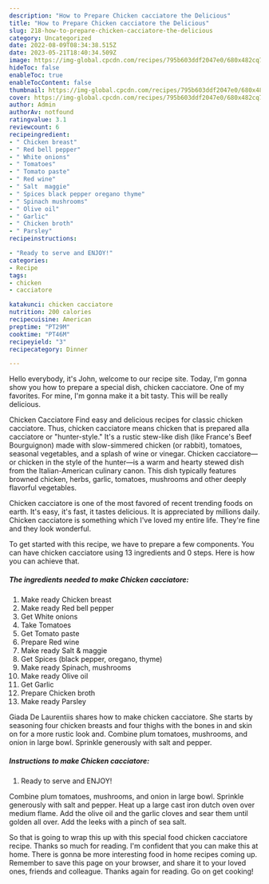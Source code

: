 ```yaml
---
description: "How to Prepare Chicken cacciatore the Delicious"
title: "How to Prepare Chicken cacciatore the Delicious"
slug: 218-how-to-prepare-chicken-cacciatore-the-delicious
category: Uncategorized
date: 2022-08-09T08:34:38.515Z
date: 2023-05-21T18:40:34.509Z
image: https://img-global.cpcdn.com/recipes/795b603ddf2047e0/680x482cq70/chicken-cacciatore-recipe-main-photo.jpg
hideToc: false
enableToc: true
enableTocContent: false
thumbnail: https://img-global.cpcdn.com/recipes/795b603ddf2047e0/680x482cq70/chicken-cacciatore-recipe-main-photo.jpg
cover: https://img-global.cpcdn.com/recipes/795b603ddf2047e0/680x482cq70/chicken-cacciatore-recipe-main-photo.jpg
author: Admin
authorAv: notfound
ratingvalue: 3.1
reviewcount: 6
recipeingredient:
- " Chicken breast"
- " Red bell pepper"
- " White onions"
- " Tomatoes"
- " Tomato paste"
- " Red wine"
- " Salt  maggie"
- " Spices black pepper oregano thyme"
- " Spinach mushrooms"
- " Olive oil"
- " Garlic"
- " Chicken broth"
- " Parsley"
recipeinstructions:

- "Ready to serve and ENJOY!"
categories:
- Recipe
tags:
- chicken
- cacciatore

katakunci: chicken cacciatore 
nutrition: 200 calories
recipecuisine: American
preptime: "PT29M"
cooktime: "PT46M"
recipeyield: "3"
recipecategory: Dinner

---
```



Hello everybody, it's John, welcome to our recipe site. Today, I'm gonna show you how to prepare a special dish, chicken cacciatore. One of my favorites. For mine, I'm gonna make it a bit tasty. This will be really delicious.

Chicken Cacciatore Find easy and delicious recipes for classic chicken cacciatore. Thus, chicken cacciatore means chicken that is prepared alla cacciatore or &#34;hunter-style.&#34; It&#39;s a rustic stew-like dish (like France&#39;s Beef Bourguignon) made with slow-simmered chicken (or rabbit), tomatoes, seasonal vegetables, and a splash of wine or vinegar. Chicken cacciatore—or chicken in the style of the hunter—is a warm and hearty stewed dish from the Italian-American culinary canon. This dish typically features browned chicken, herbs, garlic, tomatoes, mushrooms and other deeply flavorful vegetables.

Chicken cacciatore is one of the most favored of recent trending foods on earth. It's easy, it's fast, it tastes delicious. It is appreciated by millions daily. Chicken cacciatore is something which I've loved my entire life. They're fine and they look wonderful.


To get started with this recipe, we have to prepare a few components. You can have chicken cacciatore using 13 ingredients and 0 steps. Here is how you can achieve that.

<!--inarticleads1-->

##### The ingredients needed to make Chicken cacciatore:

1. Make ready  Chicken breast
1. Make ready  Red bell pepper
1. Get  White onions
1. Take  Tomatoes
1. Get  Tomato paste
1. Prepare  Red wine
1. Make ready  Salt &amp; maggie
1. Get  Spices (black pepper, oregano, thyme)
1. Make ready  Spinach, mushrooms
1. Make ready  Olive oil
1. Get  Garlic
1. Prepare  Chicken broth
1. Make ready  Parsley


Giada De Laurentiis shares how to make chicken cacciatore. She starts by seasoning four chicken breasts and four thighs with the bones in and skin on for a more rustic look and. Combine plum tomatoes, mushrooms, and onion in large bowl. Sprinkle generously with salt and pepper. 

<!--inarticleads2-->

##### Instructions to make Chicken cacciatore:


1. Ready to serve and ENJOY!

Combine plum tomatoes, mushrooms, and onion in large bowl. Sprinkle generously with salt and pepper. Heat up a large cast iron dutch oven over medium flame. Add the olive oil and the garlic cloves and sear them until golden all over. Add the leeks with a pinch of sea salt. 

So that is going to wrap this up with this special food chicken cacciatore recipe. Thanks so much for reading. I'm confident that you can make this at home. There is gonna be more interesting food in home recipes coming up. Remember to save this page on your browser, and share it to your loved ones, friends and colleague. Thanks again for reading. Go on get cooking!
